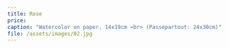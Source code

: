 ```yaml
---
title: Rose
price:
caption: "Watercolor on paper, 14x19cm <br> (Passepartout: 24x30cm)"
file: /assets/images/02.jpg
---
```

